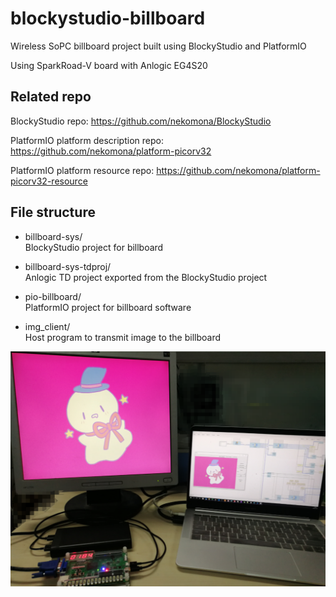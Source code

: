 # blockystudio-billboard

Wireless SoPC billboard project built using BlockyStudio and PlatformIO

Using SparkRoad-V board with Anlogic EG4S20

## Related repo

BlockyStudio repo:
https://github.com/nekomona/BlockyStudio

PlatformIO platform description repo:
https://github.com/nekomona/platform-picorv32

PlatformIO platform resource repo:
https://github.com/nekomona/platform-picorv32-resource

## File structure

* billboard-sys/  
  BlockyStudio project for billboard

* billboard-sys-tdproj/  
  Anlogic TD project exported from the BlockyStudio project

* pio-billboard/  
  PlatformIO project for billboard software

* img_client/  
  Host program to transmit image to the billboard

![avatar](readme_resc/system.png)